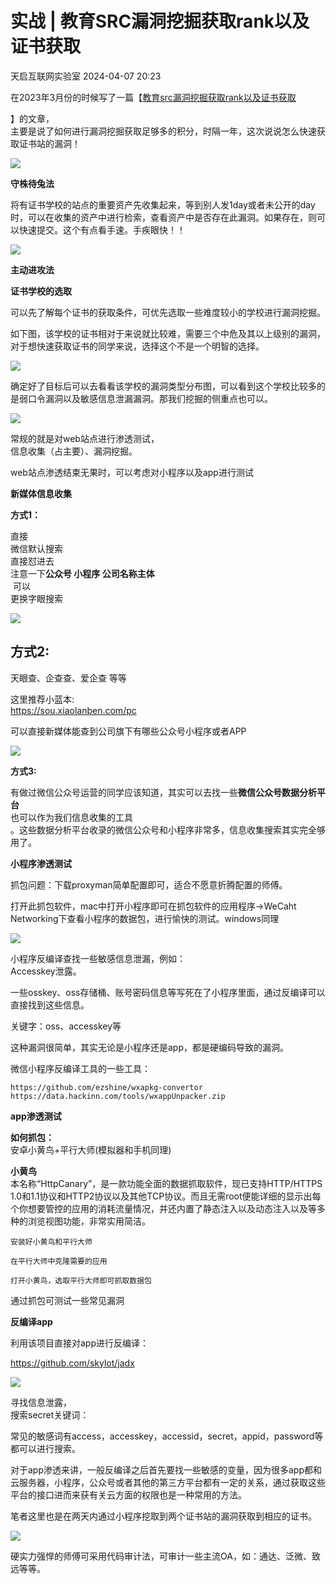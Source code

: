 #  实战 | 教育SRC漏洞挖掘获取rank以及证书获取   
 天启互联网实验室   2024-04-07 20:23  
  
在2023年3月份的时候写了一篇【[教育src漏洞挖掘获取rank以及证书获取](http://mp.weixin.qq.com/s?__biz=Mzg5NDU3NDA3OQ==&mid=2247488705&idx=1&sn=5e1d67e00b307a6b8350c1749d3c394a&chksm=c01cd851f76b514762a479b28b4c4fb2cd1116f4aca9fd0e77813ebf68fc7cd91555b8568c3f&scene=21#wechat_redirect)  
  
】的文章，  
主要是说了如何进行漏洞挖掘获取足够多的积分，时隔一年，这次说说怎么快速获取证书站的漏洞！  
  
![](https://mmbiz.qpic.cn/sz_mmbiz_jpg/0YvAy5BgkyPZ27CxofDnicwL1FChhIXoUV9VpYpfQZgwgeQ5SJGibg7d0RIN19UViaFPzngD2D2Wg1ooPzZia7ibibOg/640?wx_fmt=jpeg&from=appmsg&wxfrom=13 "")  
  
**守株待兔法**  
  
将有证书学校的站点的重要资产先收集起来，等到别人发1day或者未公开的day时，可以在收集的资产中进行检索，查看资产中是否存在此漏洞。如果存在，则可以快速提交。这个有点看手速。手疾眼快！！  
  
![](https://mmbiz.qpic.cn/sz_mmbiz_gif/0YvAy5BgkyPZ27CxofDnicwL1FChhIXoUtUpaCz3kTNu5LVk9CVD4oGpuZIDGcNVLQdxo0kUz5yrWuqQ8WmuGgg/640?wx_fmt=gif&from=appmsg&tp=webp&wxfrom=5&wx_lazy=1&wx_co=1 "")  
  
**主动进攻法**  
  
**证书学校的选取**  
  
可以先了解每个证书的获取条件，可优先选取一些难度较小的学校进行漏洞挖掘。  
  
如下图，该学校的证书相对于来说就比较难，需要三个中危及其以上级别的漏洞，对于想快速获取证书的同学来说，选择这个不是一个明智的选择。  
  
![](https://mmbiz.qpic.cn/sz_mmbiz_png/0YvAy5BgkyPZ27CxofDnicwL1FChhIXoUns35afWnZnNODia4I7eHwmXsHWf4vOPlG7vb36KXBSsGfRGCXvz0L7w/640?wx_fmt=other&from=appmsg&tp=webp&wxfrom=5&wx_lazy=1&wx_co=1 "")  
  
  
确定好了目标后可以去看看该学校的漏洞类型分布图，可以看到这个学校比较多的是弱口令漏洞以及敏感信息泄漏漏洞。那我们挖掘的侧重点也可以。  
  
![](https://mmbiz.qpic.cn/sz_mmbiz_png/0YvAy5BgkyPZ27CxofDnicwL1FChhIXoUzEbECddo238p2xWtbPcmc9fIY7eXht1RWf2YIsCTMRhNHGr5tSrxCA/640?wx_fmt=other&from=appmsg&tp=webp&wxfrom=5&wx_lazy=1&wx_co=1 "")  
  
常规的就是对web站点进行渗透测试，  
信息收集（占主要）、漏洞挖掘。  
  
web站点渗透结束无果时，可以考虑对小程序以及app进行测试  
  
**新媒体信息收集**  
  
**方式1：**  
  
直接  
微信默认搜索  
直接怼进去  
注意一下**公众号 小程序 公司名称主体**  
 可以  
更换字眼搜索  
  
![](https://mmbiz.qpic.cn/sz_mmbiz_png/0YvAy5BgkyPZ27CxofDnicwL1FChhIXoUqMqdpDnwkOFWDSBxdwv3kd8oQO1gwqRrr3tkOicXB2zWiaHvowFQ7r5A/640?wx_fmt=other&from=appmsg&tp=webp&wxfrom=5&wx_lazy=1&wx_co=1 "")  
## 方式2:  
  
天眼查、企查查、爱企查 等等  
  
这里推荐小蓝本:  
https://sou.xiaolanben.com/pc  
  
可以直接新媒体能查到公司旗下有哪些公众号小程序或者APP  
  
![](https://mmbiz.qpic.cn/sz_mmbiz_png/0YvAy5BgkyPZ27CxofDnicwL1FChhIXoUGHdwF3ibMkuLiaCkl5LUY6CT4APy4DVCSKNsKiazibC7qiaUhgXaR8DkiaDg/640?wx_fmt=other&from=appmsg&tp=webp&wxfrom=5&wx_lazy=1&wx_co=1 "")  
  
**方式3:**  
  
有做过微信公众号运营的同学应该知道，其实可以去找一些**微信公众号数据分析平台**  
也可以作为我们信息收集的工具  
。这些数据分析平台收录的微信公众号和小程序非常多，信息收集搜索其实完全够用了。  
  
**小程序渗透测试**  
  
抓包问题：下载proxyman简单配置即可，适合不愿意折腾配置的师傅。  
  
打开此抓包软件，mac中打开小程序即可在抓包软件的应用程序->WeCaht Networking下查看小程序的数据包，进行愉快的测试。windows同理  
  
![](https://mmbiz.qpic.cn/sz_mmbiz_png/0YvAy5BgkyPZ27CxofDnicwL1FChhIXoUWFJEVicXGwvicj5I58KqfvckibkUeamMAscYWmib3Wic6ZTbsrtUoibWnuJg/640?wx_fmt=other&from=appmsg&tp=webp&wxfrom=5&wx_lazy=1&wx_co=1 "")  
  
小程序反编译查找一些敏感信息泄漏，例如：  
Accesskey泄露。  
  
一些osskey、oss存储桶、账号密码信息等写死在了小程序里面，通过反编译可以直接找到这些信息。  
  
关键字：oss、accesskey等  
  
这种漏洞很简单，其实无论是小程序还是app，都是硬编码导致的漏洞。  
  
微信小程序反编译工具的一些工具：  
```
https://github.com/ezshine/wxapkg-convertor
https://data.hackinn.com/tools/wxappUnpacker.zip
```  
  
**app渗透测试**  
  
**如何抓包：**  
安卓小黄鸟+平行大师(模拟器和手机同理)  
  
**小黄鸟**  
本名称“HttpCanary”，是一款功能全面的数据抓取软件，现已支持HTTP/HTTPS 1.0和1.1协议和HTTP2协议以及其他TCP协议。而且无需root便能详细的显示出每个你想要管控的应用的消耗流量情况，并还内置了静态注入以及动态注入以及等多种的浏览视图功能，非常实用简洁。  
```
安装好小黄鸟和平行大师

在平行大师中克隆需要的应用

打开小黄鸟，选取平行大师即可抓取数据包
```  
  
通过抓包可测试一些常见漏洞  
  
**反编译app**  
  
利用该项目直接对app进行反编译：  
  
https://github.com/skylot/jadx  
  
![](https://mmbiz.qpic.cn/sz_mmbiz_png/0YvAy5BgkyPZ27CxofDnicwL1FChhIXoUS3mNRaHVkdxrqZuOZuYlzklSevj0MPUEOR6zuSmjQMOO5c0CTicl7hw/640?wx_fmt=other&from=appmsg&tp=webp&wxfrom=5&wx_lazy=1&wx_co=1 "")  
  
寻找信息泄露，  
搜索secret关键词：  
  
常见的敏感词有access，accesskey，accessid，secret，appid，password等都可以进行搜索。  
  
对于app渗透来讲，一般反编译之后首先要找一些敏感的变量，因为很多app都和云服务器，小程序，公众号或者其他的第三方平台都有一定的关系，通过获取这些平台的接口进而来获有关云方面的权限也是一种常用的方法。  
  
笔者这里也是在两天内通过小程序挖取到两个证书站的漏洞获取到相应的证书。  
  
![](https://mmbiz.qpic.cn/sz_mmbiz_png/0YvAy5BgkyPZ27CxofDnicwL1FChhIXoUG12LTyqAfaUOw6SiaIrQ0icx3M4se6HY8AsmQJrGrUNa9ORjicTGT3ia2w/640?wx_fmt=other&from=appmsg&tp=webp&wxfrom=5&wx_lazy=1&wx_co=1 "")  
  
  
硬实力强悍的师傅可采用代码审计法，可审计一些主流OA，如：通达、泛微、致远等等。  
  
